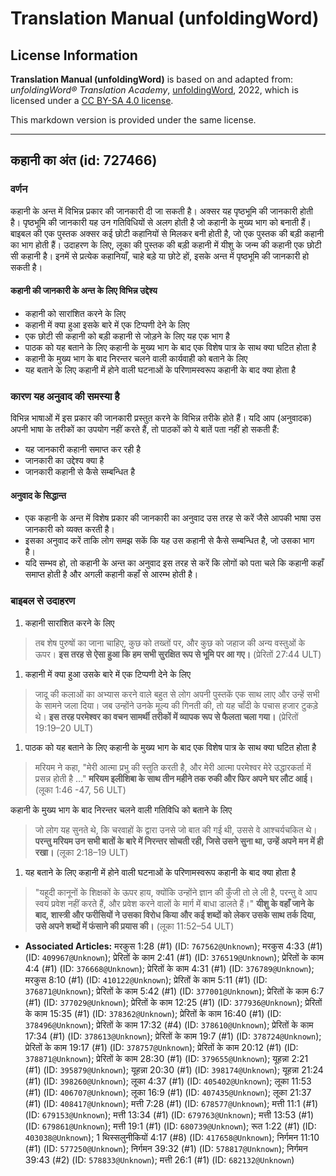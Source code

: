# Translation Manual (unfoldingWord)

## License Information

**Translation Manual (unfoldingWord)** is based on and adapted from: _unfoldingWord® Translation Academy_, [unfoldingWord](https://unfoldingword.org/utw), 2022, which is licensed under a [CC BY-SA 4.0 license](https://creativecommons.org/licenses/by-sa/4.0/legalcode.en).

This markdown version is provided under the same license.



--------------------------------

## कहानी का अंत (id: 727466)

### वर्णन

कहानी के अन्त में विभिन्न प्रकार की जानकारी दी जा सकती है। अक्सर यह पृष्ठभूमि की जानकारी होती है। पृष्ठभूमि की जानकारी यह उन गतिविधियों से अलग होती है जो कहानी के मुख्य भाग को बनाती हैं। बाइबल की एक पुस्तक अक्सर कई छोटी कहानियों से मिलकर बनी होती है, जो एक पुस्तक की बड़ी कहानी का भाग होती हैं। उदाहरण के लिए, लूका की पुस्तक की बड़ी कहानी में यीशु के जन्म की कहानी एक छोटी सी कहानी है। इनमें से प्रत्येक कहानियाँ, चाहे बड़े या छोटे हों, इसके अन्त में पृष्ठभूमि की जानकारी हो सकती है।

#### कहानी की जानकारी के अन्त के लिए विभिन्न उद्देश्य

* कहानी को सारांशित करने के लिए
* कहानी में क्या हुआ इसके बारे में एक टिप्पणी देने के लिए
* एक छोटी सी कहानी को बड़ी कहानी से जोड़ने के लिए यह एक भाग है
* पाठक को यह बताने के लिए कहानी के मुख्य भाग के बाद एक विशेष पात्र के साथ क्या घटित होता है
* कहानी के मुख्य भाग के बाद निरन्तर चलने वाली कार्यवाही को बताने के लिए
* यह बताने के लिए कहानी में होने वाली घटनाओं के परिणामस्वरूप कहानी के बाद क्या होता है

### कारण यह अनुवाद की समस्या है

विभिन्न भाषाओं में इस प्रकार की जानकारी प्रस्तुत करने के विभिन्न तरीके होते हैं। यदि आप (अनुवादक) अपनी भाषा के तरीकों का उपयोग नहीं करते हैं, तो पाठकों को ये बातें पता नहीं हो सकती हैं:

* यह जानकारी कहानी समाप्त कर रही है
* जानकारी का उद्देश्य क्या है
* जानकारी कहानी से कैसे सम्बन्धित है

#### अनुवाद के सिद्धान्त

* एक कहानी के अन्त में विशेष प्रकार की जानकारी का अनुवाद उस तरह से करें जैसे आपकी भाषा उस जानकारी को व्यक्त करती है।
* इसका अनुवाद करें ताकि लोग समझ सकें कि यह उस कहानी से कैसे सम्बन्धित है, जो उसका भाग है।
* यदि सम्भव हो, तो कहानी के अन्त का अनुवाद इस तरह से करें कि लोगों को पता चले कि कहानी कहाँ समाप्त होती है और अगली कहानी कहाँ से आरम्भ होती है।

### बाइबल से उदाहरण

1. कहानी सारांशित करने के लिए

> तब शेष पुरुषों का जाना चाहिए, कुछ को तख्तों पर, और कुछ को जहाज की अन्य वस्तुओं के ऊपर। **इस तरह से ऐसा हुआ कि हम सभी सुरक्षित रूप से भूमि पर आ गए।** (प्रेरितों 27:44 ULT)

1. कहानी में क्या हुआ उसके बारे में एक टिप्पणी देने के लिए

> जादू की कलाओं का अभ्यास करने वाले बहुत से लोग अपनी पुस्तकें एक साथ लाए और उन्हें सभी के सामने जला दिया। जब उन्होंने उनके मूल्य की गिनती की, तो यह चाँदी के पचास हजार टुकड़े थे। **इस तरह परमेश्वर का वचन सामर्थी तरीकों में व्यापक रूप से फैलता चला गया।** (प्रेरितों 19:19–20 ULT)

1. पाठक को यह बताने के लिए कहानी के मुख्य भाग के बाद एक विशेष पात्र के साथ क्या घटित होता है

> मरियम ने कहा, "मेरी आत्मा प्रभु की स्तुति करती है, और मेरी आत्मा परमेश्वर मेरे उद्धारकर्ता में प्रसन्न होती है …" **मरियम इलीशिबा के साथ तीन महीने तक रुकी और फिर अपने घर लौट आई।** (लूका 1:46 \-47, 56 ULT)

कहानी के मुख्य भाग के बाद निरन्तर चलने वाली गतिविधि को बताने के लिए

> जो लोग यह सुनते थे, कि चरवाहों के द्वारा उनसे जो बात की गई थी, उससे वे आश्चर्यचकित थे। **परन्तु मरियम उन सभी बातों के बारे में निरन्तर सोचती रही, जिसे उसने सुना था, उन्हें अपने मन में ही रखा।** (लूका 2:18–19 ULT)

1. यह बताने के लिए कहानी में होने वाली घटनाओं के परिणामस्वरूप कहानी के बाद क्या होता है

> "यहूदी कानूनों के शिक्षकों के ऊपर हाय, क्योंकि उन्होंने ज्ञान की कुँजी तो ले ली है, परन्तु वे आप स्वयं प्रवेश नहीं करते हैं, और प्रवेश करने वालों के मार्ग में बाधा डालते हैं।" **यीशु के वहाँ जाने के बाद, शास्त्री और फरीसियों ने उसका विरोध किया और कई शब्दों को लेकर उसके साथ तर्क दिया, उसे अपने शब्दों में फंसाने की प्रयास की।** (लूका 11:52–54 ULT)

* **Associated Articles:** मरकुस 1:28 (#1) (ID: `767562@Unknown`); मरकुस 4:33 (#1) (ID: `409967@Unknown`); प्रेरितों के काम 2:41 (#1) (ID: `376519@Unknown`); प्रेरितों के काम 4:4 (#1) (ID: `376668@Unknown`); प्रेरितों के काम 4:31 (#1) (ID: `376789@Unknown`); मरकुस 8:10 (#1) (ID: `410122@Unknown`); प्रेरितों के काम 5:11 (#1) (ID: `376871@Unknown`); प्रेरितों के काम 5:42 (#1) (ID: `377001@Unknown`); प्रेरितों के काम 6:7 (#1) (ID: `377029@Unknown`); प्रेरितों के काम 12:25 (#1) (ID: `377936@Unknown`); प्रेरितों के काम 15:35 (#1) (ID: `378362@Unknown`); प्रेरितों के काम 16:40 (#1) (ID: `378496@Unknown`); प्रेरितों के काम 17:32 (#4) (ID: `378610@Unknown`); प्रेरितों के काम 17:34 (#1) (ID: `378613@Unknown`); प्रेरितों के काम 19:7 (#1) (ID: `378724@Unknown`); प्रेरितों के काम 19:17 (#1) (ID: `378757@Unknown`); प्रेरितों के काम 20:12 (#1) (ID: `378871@Unknown`); प्रेरितों के काम 28:30 (#1) (ID: `379655@Unknown`); यूहन्ना 2:21 (#1) (ID: `395879@Unknown`); यूहन्ना 20:30 (#1) (ID: `398174@Unknown`); यूहन्ना 21:24 (#1) (ID: `398260@Unknown`); लूका 4:37 (#1) (ID: `405402@Unknown`); लूका 11:53 (#1) (ID: `406707@Unknown`); लूका 16:9 (#1) (ID: `407435@Unknown`); लूका 21:37 (#1) (ID: `408417@Unknown`); मत्ती 7:28 (#1) (ID: `678577@Unknown`); मत्ती 11:1 (#1) (ID: `679153@Unknown`); मत्ती 13:34 (#1) (ID: `679763@Unknown`); मत्ती 13:53 (#1) (ID: `679861@Unknown`); मत्ती 19:1 (#1) (ID: `680739@Unknown`); रूत 1:22 (#1) (ID: `403038@Unknown`); 1 थिस्सलुनीकियों 4:17 (#8) (ID: `417658@Unknown`); निर्गमन 11:10 (#1) (ID: `577250@Unknown`); निर्गमन 39:32 (#1) (ID: `578817@Unknown`); निर्गमन 39:43 (#2) (ID: `578833@Unknown`); मत्ती 26:1 (#1) (ID: `682132@Unknown`)

